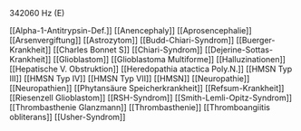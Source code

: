 342060 Hz (E)

[[Alpha-1-Antitrypsin-Def.]]
[[Anencephaly]]
[[Aprosencephalie]]
[[Arsenvergiftung]]
[[Astrozytom]]
[[Budd-Chiari-Syndrom]]
[[Buerger-Krankheit]]
[[Charles Bonnet S]]
[[Chiari-Syndrom]]
[[Dejerine-Sottas-Krankheit]]
[[Glioblastom]]
[[Glioblastoma Multiforme]]
[[Halluzinationen]]
[[Hepatische V. Obstruktion]]
[[Heredopathia atactica Poly.N.]]
[[HMSN Typ III]]
[[HMSN Typ IV]]
[[HMSN Typ VII]]
[[HMSN]]
[[Neuropathie]]
[[Neuropathien]]
[[Phytansäure Speicherkrankheit]]
[[Refsum-Krankheit]]
[[Riesenzell Glioblastom]]
[[RSH-Syndrom]]
[[Smith-Lemli-Opitz-Syndrom]]
[[Thrombasthenie Glanzmann]]
[[Thrombasthenie]]
[[Thromboangiitis obliterans]]
[[Usher-Syndrom]]